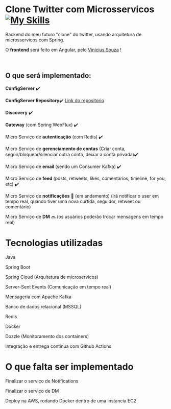 # Clone Twitter com Microsservicos [![My Skills](https://skillicons.dev/icons?i=twitter,spring)](https://skillicons.dev)  

<p>Backend do meu futuro "clone" do twitter, usando arquitetura de microsservicos com Spring.</p>
<p>O <b>frontend</b> será feito em Angular, pelo <a href="https://github.com/souzxvini?tab=repositories">Vinicius Souza</a> !</p>

<br>

<h2>O que será implementado:</h2>
<p><b>ConfigServer</b> ✔️</p> 
<p><b>ConfigServer Repository</b>✔️ <a href="https://github.com/vsouzx/Microservicos-Clone-Twitter-Repository"> Link do repositorio</a></p>
<p><b>Discovery</b> ✔️</p>
<p><b>Gateway</b> (com Spring WebFlux) ✔️</p>
<p>Micro Serviço de <b>autenticação</b> (com Redis) ✔️</p>
<p>Micro Serviço de <b>gerenciamento de contas</b> (Criar conta, seguir/bloquear/silenciar outra conta, deixar a conta privada)✔️</p>
<p>Micro Serviço de <b>email </b>(sendo um Consumer Kafka) ✔️</p>
<p>Micro Serviço de <b>feed </b>(posts, retweets, likes, comentarios, timeline, for you, etc) ✔️ </p>
<p>Micro Serviço de <b>notificações</b> 🚧 (em andamento) (irá notificar o user em tempo real, quando tiver uma nova curtida, seguidor, retweet ou comentário)</p>
<p>Micro Serviço de <b>DM</b> 🔜 (os usuários poderão trocar mensagens em tempo real)</p>


# Tecnologias utilizadas

<p>Java</p>
<p>Spring Boot</p>
<p>Spring Cloud (Arquitetura de microservicos)</p>
<p>Server-Sent Events (Comunicação em tempo real)</p>
<p>Mensageria com Apache Kafka</p>
<p>Banco de dados relacional (MSSQL)</p>
<p>Redis</p>
<p>Docker</p>
<p>Dozzle (Monitoramento dos containers)</p>
<p>Integração e entrega contínua com Github Actions</p>

# O que falta ser implementado

<p>Finalizar o serviço de Notifications</p>
<p>Finalizar o serviço de DM</p>
<p>Deploy na AWS, rodando Docker dentro de uma instancia EC2</p>

